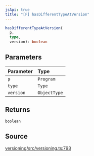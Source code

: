 ```yaml
---
jsApi: true
title: "[F] hasDifferentTypeAtVersion"
---
```


```ts
hasDifferentTypeAtVersion(
  p,
  type,
  version): boolean
```

## Parameters

| Parameter | Type         |
| :-------- | :----------- |
| `p`       | `Program`    |
| `type`    | `Type`       |
| `version` | `ObjectType` |

## Returns

`boolean`

## Source

[versioning/src/versioning.ts:793](https://github.com/markcowl/cadl/blob/3db15286/packages/versioning/src/versioning.ts#L793)
